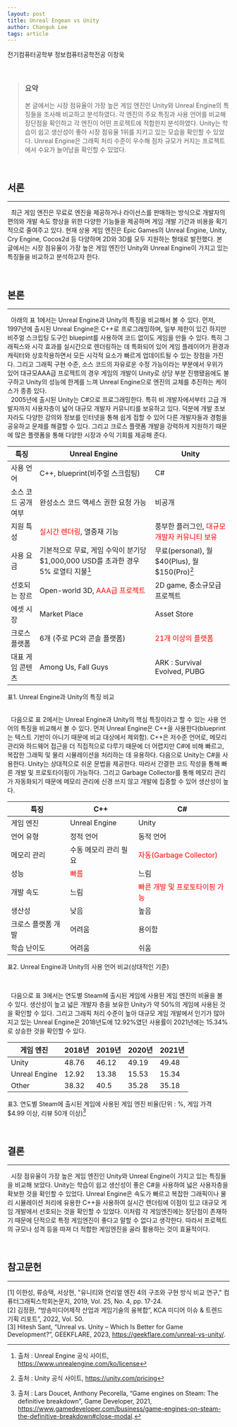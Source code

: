 ```yaml
---
layout: post
title: Unreal Engean vs Unity
author: Changuk Lee
tags: article
---
```


전기컴퓨터공학부 정보컴퓨터공학전공 이창욱

<br/>

> ### 요약
> 본 글에서는 시장 점유율이 가장 높은  게임 엔진인 Unity와 Unreal Engine의 특징들을 조사해 비교하고 분석하였다. 각 엔진의 주요 특징과 사용 언어를 비교해 장단점을 확인하고 각 엔진이 어떤 프로젝트에 적합한지 분석하였다. Unity는 학습이 쉽고 생산성이 좋아 시장 점유율 1위를 지키고 있는 모습을 확인할 수 있었다. Unreal Engine은  그래픽 처리 수준이 우수해 점차 규모가 커지는 프로젝트에서 수요가 늘어남을 확인할 수 있었다.

<br/>

## 서론
---
  &nbsp;&nbsp;최근 게임 엔진은 무료로 엔진을 제공하거나 라이선스를 판매하는 방식으로 개발자의 편의와 개발 속도 향상을 위한 다양한 기능들을 제공하며 게임 개발 기간과 비용을 획기적으로 줄여주고 있다. 현재 상용 게임 엔진은 Epic Games의 Unreal Engine, Unity, Cry Engine, Cocos2d 등 다양하며 2D와 3D를 모두 지원하는 형태로 발전했다. 본 글에서는 시장 점유율이 가장 높은  게임 엔진인 Unity와 Unreal Engine이 가지고 있는 특징들을 비교하고 분석하고자 한다.

<br/>

## 본론
---
&nbsp;&nbsp;아래의 표 1에서는 Unreal Engine과 Unity의 특징을 비교해서 볼 수 있다. 먼저, 1997년에 출시된 Unreal Engine은 C++로 프로그래밍하며, 일부 제한이 있긴 하지만 비주얼 스크립팅 도구인 bluepint를 사용하여 코드 없이도 게임을 만들 수 있다. 특히 그래픽스와 시각 효과를 실시간으로 렌더링하는 데 특화되어 있어 게임 플레이어가 환경과 캐릭터와 상호작용하면서 모든 시각적 요소가 빠르게 업데이트될 수 있는 장점을 가진다. 그리고 그래픽 구현 수준, 소스 코드의 자유로운 수정 가능이라는 부분에서 우위가 있어 대규모AAA급 프로젝트의 경우 게임의 개발이 Unity로 상당 부분 진행됐음에도 불구하고 Unity의 성능에 한계를 느껴 Unreal Engine으로 엔진의 교체를 추진하는 케이스가 종종 있다.
<br/>
&nbsp;&nbsp;2005년에 출시된 Unity는 C#으로 프로그래밍한다. 특히 비 개발자에서부터 고급 개발자까지 사용자층이 넓어 대규모 개발자 커뮤니티를 보유하고 있다. 덕분에 개발 초보자라도 다양한 강의와 정보를 인터넷을 통해 쉽게 접할 수 있어 다른 개발자들과 경험을 공유하고 문제를 해결할 수 있다. 그리고 크로스 플랫폼 개발을 강력하게 지원하기 때문에 많은 플랫폼을 통해 다양한 시장과 수익 기회를 제공해 준다.
<br/>

|     특징                  |     Unreal   Engine                                                                          |     Unity                                                 |
|---------------------------|----------------------------------------------------------------------------------------------|-----------------------------------------------------------|
|     사용 언어             |     C++, blueprint(비주얼 스크립팅)                                                          |     C#                                                    |
|     소스 코드 공개여부    |     완성소스 코드 액세스 권한 요청 가능                                                      |     비공개                                                |
|     지원 특성             |     <span style="color:red">실시간 렌더링</span>,     열중재 기능                                                           |     풍부한 플러그인,     <span style="color:red">대규모 개발자 커뮤니티 보유</span>      |
|     사용 요금             |     기본적으로 무료,     게임 수익이 분기당 $1,000,000 USD를 초과한 경우   5% 로열티 지불[^1]    |     무료(personal),     월 $40(Plus),     월 $150(Pro)[^2]    |
|     선호되는 장르         |     Open-world 3D, <span style="color:red">AAA급 프로젝트</span>                                                            |     2D game, 중소규모급 프로젝트                          |
|     에셋 시장             |     Market Place                                                                             |     Asset Store                                           |
|     크로스 플랫폼         |     6개 (주로 PC와 콘솔 플랫폼)                                                              |     <span style="color:red">21개 이상의 플랫폼</span>                                    |
|     대표 게임 콘텐츠      |     Among Us, Fall Guys                                                                      |     ARK : Survival Evolved, PUBG                          |

표1. Unreal Engine과 Unity의 특징 비교

<br/>
  &nbsp;&nbsp;다음으로 표 2에서는 Unreal Engine과 Unity의 핵심 특징이라고 할 수 있는 사용 언어의 특징을 비교해서 볼 수 있다. 먼저 Unreal Engine은 C++을 사용한다(blueprint는 텍스트 기반이 아니기 때문에 비교 대상에서 제외함). C++은 저수준 언어로, 메모리 관리와 하드웨어 접근을 더 직접적으로 다루기 때문에 더 어렵지만 C#에 비해 빠르고, 복잡한 그래픽 및 물리 시뮬레이션을 처리하는 데 유용하다. 다음으로 Unity는 C#을 사용한다. Unity는 상대적으로 쉬운 문법을 제공한다. 따라서 간결한 코드 작성을 통해 빠른 개발 및 프로토타이핑이 가능하다. 그리고 Garbage Collector를 통해 메모리 관리가 자동화되기 때문에 메모리 관리에 신경 쓰지 않고 개발에 집중할 수 있어 생산성이 높다.


|     특징                  |     C++                      |     C#                                |
|---------------------------|------------------------------|---------------------------------------|
|     게임 엔진             |     Unreal Engine            |     Unity                             |
|     언어 유형             |     정적 언어                |     동적 언어                         |
|     메모리 관리           |     수동 메모리 관리 필요    |     <span style="color:red">자동(Garbage   Collector)</span>         |
|     성능                  |     <span style="color:red">빠름</span>                     |     느림                              |
|     개발 속도             |     느림                     |     <span style="color:red">빠른 개발 및 프로토타이핑 가능</span>    |
|     생산성                |     낮음                     |     높음                              |
|     크로스 플랫폼 개발    |     어려움                   |     용이함                            |
|     학습 난이도           |     어려움                   |     쉬움                              |

표2. Unreal Engine과 Unity의 사용 언어 비교(상대적인 기준)

<br/>

&nbsp;&nbsp;다음으로 표 3에서는 연도별 Steam에 출시된 게임에 사용된 게임 엔진의 비율을 볼 수 있다. 생산성이 높고 넓은 개발자 층을 보유한 Unity가 약 50%의 게임에 사용된 것을 확인할 수 있다. 그리고 그래픽 처리 수준이 높아 대규모 게임 개발에서 인기가 많아지고 있는 Unreal Engine은 2018년도에 12.92%였던 사용률이 2021년에는 15.34%로 상승한 것을 확인할 수 있다.
<br/>

|     게임 엔진        |     2018년    |     2019년    |     2020년    |     2021년    |
|----------------------|---------------|---------------|---------------|---------------|
|     Unity            |     48.76     |     46.12     |     49.19     |     49.48     |
|     Unreal Engine    |     12.92     |     13.38     |     15.53     |     15.34     |
|     Other            |     38.32     |     40.5      |     35.28     |     35.18     |

표3. 연도별 Steam에 출시된 게임에 사용된 게임 엔진 비율(단위 : %, 게임 가격 $4.99 이상, 리뷰 50개 이상)[^3]

<br/>

## 결론
---
   &nbsp;&nbsp;시장 점유율이 가장 높은  게임 엔진인 Unity와 Unreal Engine이 가지고 있는 특징들을 비교해 보았다. Unity는 학습이 쉽고 생산성이 좋은 C#을 사용하여 넓은 사용자층을 확보한 것을 확인할 수 있었다. Unreal Engine은 속도가 빠르고 복잡한 그래픽이나 물리 시뮬레이션 처리에 유용한 C++을 사용하여 실시간 렌더링에 이점이 있고 대규모 게임 개발에서 선호되는 것을 확인할 수 있었다. 이처럼 각 게임엔진에는 장단점이 존재하기 때문에 단적으로 특정 게임엔진이 좋다고 말할 수 없다고 생각한다. 따라서 프로젝트의 규모나 성격 등을 따져 더 적합한 게임엔진을 골라 활용하는 것이 효율적이다.


<br/>

## 참고문헌
---
[1] 이한성, 류승택, 서상현, "유니티와 언리얼 엔진 4의 구조와 구현 방식 비교 연구," 컴퓨터그래픽스학회논문지, 2019, Vol. 25, No. 4, pp. 17-24.<br/>
[2] 김정환, “방송미디어제작 산업과 게임기술의 융복합”, KCA 미디어 이슈 & 트렌드 기획 리포트”, 2022, Vol. 50.<br/>
[3] Hitesh Sant, “Unreal vs. Unity – Which Is Better for Game Development?”, GEEKFLARE, 2023, https://geekflare.com/unreal-vs-unity/.

[^1]: 출처 : Unreal Engine 공식 사이트, https://www.unrealengine.com/ko/license
[^2]: 출처 : Unity 공식 사이트, https://unity.com/pricing
[^3]: 출처 : Lars Doucet, Anthony Pecorella, “Game engines on Steam: The definitive breakdown”, Game Developer, 2021, https://www.gamedeveloper.com/business/game-engines-on-steam-the-definitive-breakdown#close-modal.